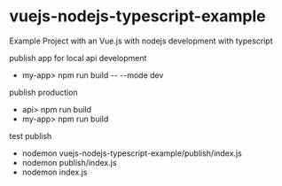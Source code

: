 # vuejs-nodejs-typescript-example
Example Project with an Vue.js with nodejs development with typescript

publish app for local api development
* my-app> npm run build -- --mode dev

publish production
* api> npm run build
* my-app> npm run build

test publish
* nodemon vuejs-nodejs-typescript-example/publish/index.js
* nodemon publish/index.js
* nodemon index.js